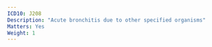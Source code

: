 ```yaml
---
ICD10: J208
Description: "Acute bronchitis due to other specified organisms"
Matters: Yes
Weight: 1
---
```

